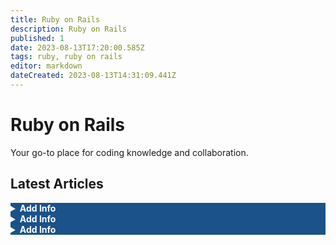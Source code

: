 ```yaml
---
title: Ruby on Rails
description: Ruby on Rails
published: 1
date: 2023-08-13T17:20:00.585Z
tags: ruby, ruby on rails
editor: markdown
dateCreated: 2023-08-13T14:31:09.441Z
---
```


# Ruby on Rails
<p>Your go-to place for coding knowledge and collaboration.</p>

<!-- ARTICLES -->
## Latest Articles
<details style=" background-color: #293a4c; color: #ffffff; border-radius: 5px;">
  <summary style="background-color: #1a5289; cursor: pointer; font-weight: bold;">
    Add Info
  </summary>

  * <a style=" color: #ffffff;" href="/ruby-on-rails/basics">Topic 1</a>
  * <a style=" color: #ffffff;" href="/ruby-on-rails/frameworks">Topic 2</a>
</details>

<details style=" background-color: #293a4c; color: #ffffff; border-radius: 5px;">
  <summary style="background-color: #1a5289; cursor: pointer; font-weight: bold;">
    Add Info
  </summary>
  
  * <a style=" color: #ffffff;" href="/ruby-on-rails/basics">Topic 1</a>
  * <a style=" color: #ffffff;" href="/ruby-on-rails/frameworks">Topic 2</a>
</details>

<details style=" background-color: #293a4c; color: #ffffff; border-radius: 5px;">
  <summary style="background-color: #1a5289; cursor: pointer; font-weight: bold;">
    Add Info
  </summary>
  
  *  <a style=" color: #ffffff;" href="/ruby-on-rails/basics">Topic 1</a>
  *  <a style=" color: #ffffff;" href="/ruby-on-rails/frameworks">Topic 2</a>
</details>
<br>
